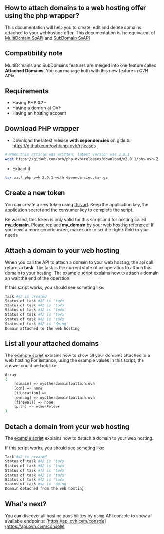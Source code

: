 How to attach domains to a web hosting offer using the php wrapper?
-------------------------------------------------------------------

This documentation will help you to create, edit and delete domains attached to your webhosting offer. This documentation is the equivalent of [MultiDomain SoAPI](http://www.ovh.com/soapi/en/?method=multiDomainAdd) and [SubDomain SoAPI](http://www.ovh.com/soapi/en/?method=subDomainAdd)

## Compatibility note

MultiDomains and SubDomains features are merged into one feature called **Attached Domains**. You can manage both with this new feature in OVH APIs.

## Requirements

- Having PHP 5.2+
- Having a domain at OVH
- Having an hosting account

## Download PHP wrapper

- Download the latest release **with dependencies** on github: https://github.com/ovh/php-ovh/releases

```bash
# When this article was written, latest version was 2.0.1
wget https://github.com/ovh/php-ovh/releases/download/v2.0.1/php-ovh-2.0.1-with-dependencies.tar.gz
```

- Extract it

```bash
tar xzvf php-ovh-2.0.1-with-dependencies.tar.gz 
```

## Create a new token
You can create a new token using [this url](https://api.ovh.com/createToken/?GET=/hosting/web/my_domain/attachedDomain&POST=/hosting/web/my_domain/attachedDomain&GET=/hosting/web/my_domain/attachedDomain/*&PUT=/hosting/web/my_domain/attachedDomain/*&DELETE=/hosting/web/my_domain/attachedDomain/*). Keep the application key, the application secret and the consumer key to complete the script.

Be warned, this token is only valid for this script and for hosting called **my_domain**. Please replace **my_domain** by your web hosting reference!
If you need a more generic token, make sure to set the rights field to your needs

## Attach a domain to your web hosting

When you call the API to attach a domain to your web hosting, the api call returns a **task**. The task is the current state of an operation to attach this domain to your hosting. The [example script](createAttachedDomain.php) explains how to attach a domain an wait the end of the operation.

If this script works, you should see someting like:
```bash
Task #42 is created
Status of task #42 is 'todo'
Status of task #42 is 'todo'
Status of task #42 is 'todo'
Status of task #42 is 'todo'
Status of task #42 is 'todo'
Status of task #42 is 'doing'
Domain attached to the web hosting
```

## List all your attached domains

The [example script](listAttachedDomain.php) explains how to show all your domains attached to a web hosting
For instance, using the example values in this script, the answer could be look like:

```bash
Array
(
    [domain] => myotherdomaintoattach.ovh
    [cdn] => none
    [ipLocation] => 
    [ownLog] => myotherdomaintoattach.ovh
    [firewall] => none
    [path] => otherFolder
)
```

## Detach a domain from your web hosting

The [example script](deleteAttachedDomain.php) explains how to detach a domain to your web hosting.

If this script works, you should see someting like:
```bash
Task #42 is created
Status of task #42 is 'todo'
Status of task #42 is 'todo'
Status of task #42 is 'todo'
Status of task #42 is 'todo'
Status of task #42 is 'todo'
Status of task #42 is 'doing'
Domain detached from the web hosting
```

## What's next?

You can discover all hosting possibilities by using API console to show all available endpoints: [https://api.ovh.com/console](https://api.ovh.com/console)


